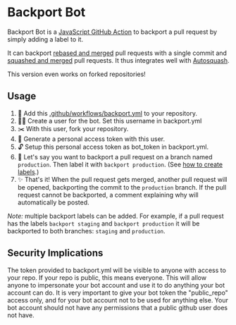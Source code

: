 # Backport Bot

Backport Bot is a [JavaScript GitHub Action](https://help.github.com/en/articles/about-actions#javascript-actions) to backport a pull request by simply adding a label to it.

It can backport [rebased and merged](https://help.github.com/en/github/collaborating-with-issues-and-pull-requests/about-pull-request-merges#rebase-and-merge-your-pull-request-commits) pull requests with a single commit and [squashed and merged](https://help.github.com/en/github/collaborating-with-issues-and-pull-requests/about-pull-request-merges#squash-and-merge-your-pull-request-commits) pull requests. It thus integrates well with [Autosquash](https://github.com/marketplace/actions/autosquash).

This version even works on forked repositories!

## Usage

1. :electric_plug: Add this [.github/workflows/backport.yml](.github/workflows/backport.yml) to your repository.
2. :guardsman: Create a user for the bot. Set this username in backport.yml
3. :scissors: With this user, fork your repository.
4. :key: Generate a personal access token with this user.
5. :unlock: Setup this personal access token as bot_token in backport.yml.
6. :speech_balloon: Let's say you want to backport a pull request on a branch named `production`. Then label it with `backport production`. (See [how to create labels](https://help.github.com/articles/creating-a-label/).)
7. :sparkles: That's it! When the pull request gets merged, another pull request will be opened, backporting the commit to the `production` branch. If the pull request cannot be backported, a comment explaining why will automatically be posted.

_Note:_ multiple backport labels can be added. For example, if a pull request has the labels `backport staging` and `backport production` it will be backported to both branches: `staging` and `production`.

## Security Implications

The token provided to backport.yml will be visible to anyone with access to your repo. If your repo
is public, this means everyone. This will allow anyone to impersonate
your bot account and use it to do anything your bot account can do. It is very important to give
your bot token the "public_repo" access only, and for your bot account not to be used for anything else.
Your bot account should not have any permissions that a public github user does not have.
